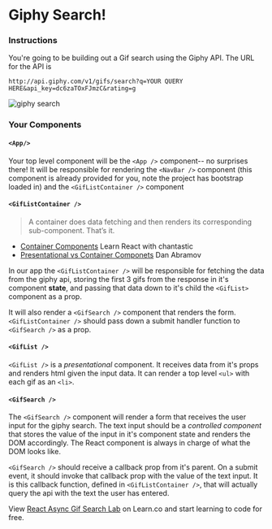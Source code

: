 # Giphy Search!

### Instructions

You're going to be building out a Gif search using the Giphy API. The URL for the API is

`http://api.giphy.com/v1/gifs/search?q=YOUR QUERY HERE&api_key=dc6zaTOxFJmzC&rating=g`

![giphy search](https://raw.githubusercontent.com/learn-co-curriculum/react-async-gif-search-lab/master/async.gif)

### Your Components

#### `<App/>`

  Your top level component will be the `<App />` component-- no surprises there! It will be responsible for rendering the `<NavBar />` component (this component is already provided for you, note the project has bootstrap loaded in) and the `<GifListContainer />` component

#### `<GifListContainer />`

> A container does data fetching and then renders its corresponding sub-component. That’s it.

-   [Container Components](https://medium.com/@learnreact/container-components-c0e67432e005) Learn React with chantastic
-   [Presentational vs Container Componets](https://medium.com/@dan_abramov/smart-and-dumb-components-7ca2f9a7c7d0) Dan Abramov

In our app the `<GifListContainer />` will be responsible for fetching the data from the giphy api, storing the first 3 gifs from the response in it's component **state**, and passing that data down to it's child the `<GifList>` component as a prop.

It will also render a `<GifSearch />` component that renders the form. `<GifListContainer />` should pass down a submit handler function to `<GifSearch />` as a prop.

#### `<GifList />`

`<GifList />` is a _presentational_ component. It receives data from it's props and renders html given the input data. It can render a top level `<ul>` with each gif as an `<li>`. 

#### `<GifSearch />`

The `<GifSearch />` component will render a form that receives the user input for the giphy search. The text input should be a _controlled component_ that stores the value of the input in it's component state and renders the DOM accordingly. The React component is always in charge of what the DOM looks like.

`<GifSearch />` should receive a callback prop from it's parent.  On a submit event, it should invoke that callback prop with the value of the text input. It is this callback function, defined in  `<GifListContainer />`, that will actually query the api with the text the user has entered.

<p class='util--hide'>View <a href='https://learn.co/lessons/react-async-gif-search-lab'>React Async Gif Search Lab</a> on Learn.co and start learning to code for free.</p>
